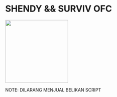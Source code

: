 # SHENDY && SURVIV OFC 

<img src="https://i.ibb.co/CWx7LWQ/20221114-123229.jpg" width="200" height="200"/>

 NOTE: DILARANG MENJUAL BELIKAN SCRIPT 
